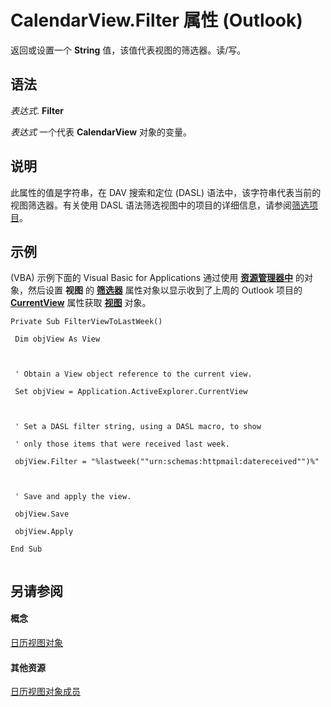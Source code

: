 
# CalendarView.Filter 属性 (Outlook)

返回或设置一个 **String** 值，该值代表视图的筛选器。读/写。


## 语法

 _表达式_. **Filter**

 _表达式_ 一个代表 **CalendarView** 对象的变量。


## 说明

此属性的值是字符串，在 DAV 搜索和定位 (DASL) 语法中，该字符串代表当前的视图筛选器。有关使用 DASL 语法筛选视图中的项目的详细信息，请参阅[筛选项目](http://msdn.microsoft.com/library/4038e042-1b07-5d18-18b0-c2b58c9c42da%28Office.15%29.aspx)。


## 示例

(VBA) 示例下面的 Visual Basic for Applications 通过使用 **[资源管理器中](026591e5-049f-503a-4166-34e6dbc225fb.md)** 的对象，然后设置 **视图** 的 **[筛选器](9a4b4b27-d543-df82-3058-e0a6ad2f51a1.md)** 属性对象以显示收到了上周的 Outlook 项目的 **[CurrentView](177e6387-9ccb-cb71-bbe5-332c25485848.md)** 属性获取 **[视图](41c8d149-9912-1685-4c8b-3c849cc6f1ed.md)** 对象。


```
Private Sub FilterViewToLastWeek() 
 
 Dim objView As View 
 
 
 
 ' Obtain a View object reference to the current view. 
 
 Set objView = Application.ActiveExplorer.CurrentView 
 
 
 
 ' Set a DASL filter string, using a DASL macro, to show 
 
 ' only those items that were received last week. 
 
 objView.Filter = "%lastweek(""urn:schemas:httpmail:datereceived"")%" 
 
 
 
 ' Save and apply the view. 
 
 objView.Save 
 
 objView.Apply 
 
End Sub 
 

```


## 另请参阅


#### 概念


[日历视图对象](37e078b9-9fc6-5894-b043-06d7257666a8.md)
#### 其他资源


[日历视图对象成员](c8ee2de7-d65c-90b2-0d63-5fa584c7c500.md)